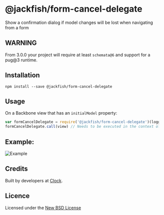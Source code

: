 # @jackfish/form-cancel-delegate

Show a confirmation dialog if model changes will be lost when navigating from a form

## WARNING

From 3.0.0 your project will require at least `schemata@6` and support for a pug@3 runtime.

## Installation

    npm install --save @jackfish/form-cancel-delegate

## Usage

On a Backbone view that has an `initialModel` property:

```js
var formCancelDelegate = require('@jackfish/form-cancel-delegate')(logger)
formCancelDelegate.call(view) // Needs to be executed in the context of the view
```

## Example:

![Example](https://i.cloudup.com/Q6FUnStL9S-2000x2000.png)

## Credits

Built by developers at [Clock](http://clock.co.uk).

## Licence

Licensed under the [New BSD License](http://opensource.org/licenses/bsd-license.php)
